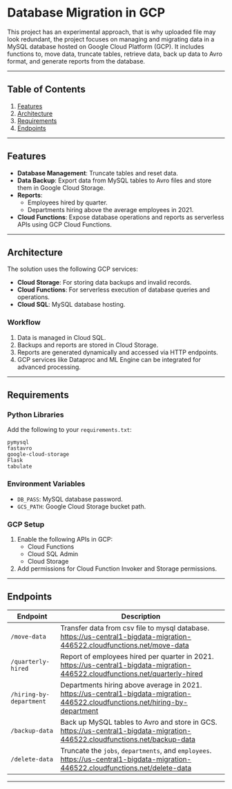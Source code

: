 # Database Migration in GCP

This project has an experimental approach, that is why uploaded file may look redundant, the project focuses on managing and migrating data in a MySQL database hosted on Google Cloud Platform (GCP). It includes functions to, move data, truncate tables, retrieve data, back up data to Avro format, and generate reports from the database.

---

## Table of Contents
1. [Features](#features)
2. [Architecture](#architecture)
3. [Requirements](#requirements)
4. [Endpoints](#endpoints)


---

## Features
- **Database Management**: Truncate tables and reset data.
- **Data Backup**: Export data from MySQL tables to Avro files and store them in Google Cloud Storage.
- **Reports**:
  - Employees hired by quarter.
  - Departments hiring above the average employees in 2021.
- **Cloud Functions**: Expose database operations and reports as serverless APIs using GCP Cloud Functions.

---

## Architecture
The solution uses the following GCP services:
- **Cloud Storage**: For storing data backups and invalid records.
- **Cloud Functions**: For serverless execution of database queries and operations.
- **Cloud SQL**: MySQL database hosting.

### Workflow

1. Data is managed in Cloud SQL.
2. Backups and reports are stored in Cloud Storage.
3. Reports are generated dynamically and accessed via HTTP endpoints.
4. GCP services like Dataproc and ML Engine can be integrated for advanced processing.

---

## Requirements

### Python Libraries
Add the following to your `requirements.txt`:
```plaintext
pymysql
fastavro
google-cloud-storage
Flask
tabulate
```

### Environment Variables
- `DB_PASS`: MySQL database password.
- `GCS_PATH`: Google Cloud Storage bucket path.

### GCP Setup
1. Enable the following APIs in GCP:
   - Cloud Functions
   - Cloud SQL Admin
   - Cloud Storage
2. Add permissions for Cloud Function Invoker and Storage permissions.

---



## Endpoints
| Endpoint                          | Description                                                                                                                       |
|-----------------------------------|-----------------------------------------------------------------------------------------------------------------------------------|
| `/move-data`                      | Transfer data from csv file to mysql database. https://us-central1-bigdata-migration-446522.cloudfunctions.net/move-data          |
| `/quarterly-hired`                | Report of employees hired per quarter in 2021.  https://us-central1-bigdata-migration-446522.cloudfunctions.net/quarterly-hired   |
| `/hiring-by-department`           | Departments hiring above average in 2021.   https://us-central1-bigdata-migration-446522.cloudfunctions.net/hiring-by-department  |
| `/backup-data`                    | Back up MySQL tables to Avro and store in GCS.     https://us-central1-bigdata-migration-446522.cloudfunctions.net/backup-data    |
| `/delete-data`                    | Truncate the `jobs`, `departments`, and `employees`.  https://us-central1-bigdata-migration-446522.cloudfunctions.net/delete-data |

---


